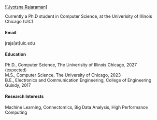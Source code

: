 

[![Jyotsna Rajaraman]](https://github.com/JyotsnaRajaraman)

Currently a Ph.D student in Computer Science, at the Univerisity of Illinois Chicago (UIC) 

#### Email
jraja[at]uic.edu


#### Education
Ph.D., Computer Science, The Univerisity of Illinois Chicago, 2027 (expected) \
M.S., Computer Science, The University of Chicago, 2023 \
B.E., Electronics and Communication Engineering, College of Engineering Guindy, 2017


#### Research Interests
Machine Learning, Connectomics, Big Data Analysis, High Performance Computing

